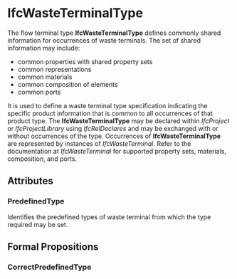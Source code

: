 # IfcWasteTerminalType

The flow terminal type **IfcWasteTerminalType** defines commonly shared information for occurrences of waste terminals. The set of shared information may include:

* common properties with shared property sets
* common representations
* common materials
* common composition of elements
* common ports

<!-- end of short definition -->

It is used to define a waste terminal type specification indicating the specific product information that is common to all occurrences of that product type. The **IfcWasteTerminalType** may be declared within _IfcProject_ or _IfcProjectLibrary_ using _IfcRelDeclares_ and may be exchanged with or without occurrences of the type. Occurrences of **IfcWasteTerminalType** are represented by instances of _IfcWasteTerminal_. Refer to the documentation at _IfcWasteTerminal_ for supported property sets, materials, composition, and ports.

## Attributes

### PredefinedType
Identifies the predefined types of waste terminal from which the type required may be set.

## Formal Propositions

### CorrectPredefinedType

